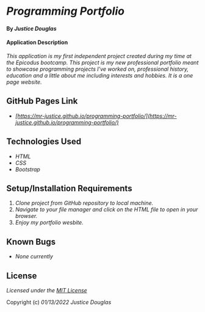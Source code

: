 # _Programming Portfolio_

#### By _Justice Douglas_

#### Application Description

_This application is my first independent project created during my time at the Epicodus bootcamp. This project is my new professional portfolio meant to showcase programming projects I've worked on, professional history, education and a little about me including interests and hobbies. It is a one page website._

## GitHub Pages Link

* _[https://mr-justice.github.io/programming-portfolio/](https://mr-justice.github.io/programming-portfolio/)_

## Technologies Used

* _HTML_
* _CSS_
* _Bootstrap_

## Setup/Installation Requirements

1. _Clone project from GitHub repository to local machine._
2. _Navigate to your file manager and click on the HTML file to open in your browser._
3. _Enjoy my portfolio wesbite._

## Known Bugs

* _None currently_

## License

_Licensed under the [MIT License](LICENSE)_

Copyright (c) _01/13/2022_ _Justice Douglas_